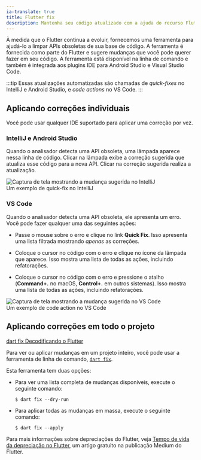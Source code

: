 ```yaml
---
ia-translate: true
title: Flutter fix
description: Mantenha seu código atualizado com a ajuda do recurso Flutter Fix.
---
```


À medida que o Flutter continua a evoluir, fornecemos uma ferramenta para ajudá-lo a limpar APIs obsoletas de sua base de código. A ferramenta é fornecida como parte do Flutter e sugere mudanças que você pode querer fazer em seu código. A ferramenta está disponível na linha de comando e também é integrada aos plugins IDE para Android Studio e Visual Studio Code.

:::tip
Essas atualizações automatizadas são chamadas de _quick-fixes_ no IntelliJ e Android Studio, e _code actions_ no VS Code.
:::

## Aplicando correções individuais

Você pode usar qualquer IDE suportado para aplicar uma correção por vez.

### IntelliJ e Android Studio

Quando o analisador detecta uma API obsoleta, uma lâmpada aparece nessa linha de código. Clicar na lâmpada exibe a correção sugerida que atualiza esse código para a nova API. Clicar na correção sugerida realiza a atualização.

![Captura de tela mostrando a mudança sugerida no IntelliJ](/assets/images/docs/development/tools/flutter-fix-suggestion-intellij.png)<br>
Um exemplo de quick-fix no IntelliJ

### VS Code

Quando o analisador detecta uma API obsoleta, ele apresenta um erro. Você pode fazer qualquer uma das seguintes ações:

* Passe o mouse sobre o erro e clique no link **Quick Fix**. Isso apresenta uma lista filtrada mostrando _apenas_ as correções.

* Coloque o cursor no código com o erro e clique no ícone da lâmpada que aparece. Isso mostra uma lista de todas as ações, incluindo refatorações.

* Coloque o cursor no código com o erro e pressione o atalho (**Command+.** no macOS, **Control+.** em outros sistemas). Isso mostra uma lista de todas as ações, incluindo refatorações.

![Captura de tela mostrando a mudança sugerida no VS Code](/assets/images/docs/development/tools/flutter-fix-suggestion-vscode.png)<br>
Um exemplo de code action no VS Code

## Aplicando correções em todo o projeto

[dart fix Decodificando o Flutter][]

Para ver ou aplicar mudanças em um projeto inteiro, você pode usar a ferramenta de linha de comando, [`dart fix`][].

Esta ferramenta tem duas opções:

* Para ver uma lista completa de mudanças disponíveis, execute o seguinte comando:

  ```console
  $ dart fix --dry-run
  ```

* Para aplicar todas as mudanças em massa, execute o seguinte comando:

  ```console
  $ dart fix --apply
  ```

Para mais informações sobre depreciações do Flutter, veja [Tempo de vida da depreciação no Flutter][], um artigo gratuito na publicação Medium do Flutter.

[Tempo de vida da depreciação no Flutter]: {{site.flutter-medium}}/deprecation-lifetime-in-flutter-e4d76ee738ad
[`dart fix`]: {{site.dart-site}}/tools/dart-fix
[dart fix Decodificando o Flutter]: {{site.yt.watch}}?v=OBIuSrg_Quo
